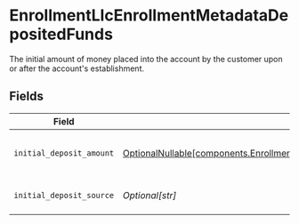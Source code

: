 # EnrollmentLlcEnrollmentMetadataDepositedFunds

The initial amount of money placed into the account by the customer upon or after the account's establishment.


## Fields

| Field                                                                                                                                                              | Type                                                                                                                                                               | Required                                                                                                                                                           | Description                                                                                                                                                        | Example                                                                                                                                                            |
| ------------------------------------------------------------------------------------------------------------------------------------------------------------------ | ------------------------------------------------------------------------------------------------------------------------------------------------------------------ | ------------------------------------------------------------------------------------------------------------------------------------------------------------------ | ------------------------------------------------------------------------------------------------------------------------------------------------------------------ | ------------------------------------------------------------------------------------------------------------------------------------------------------------------ |
| `initial_deposit_amount`                                                                                                                                           | [OptionalNullable[components.EnrollmentLlcEnrollmentMetadataInitialDepositAmount]](../../models/components/enrollmentllcenrollmentmetadatainitialdepositamount.md) | :heavy_minus_sign:                                                                                                                                                 | The initial deposit amount in USD                                                                                                                                  | 234.34                                                                                                                                                             |
| `initial_deposit_source`                                                                                                                                           | *Optional[str]*                                                                                                                                                    | :heavy_minus_sign:                                                                                                                                                 | The source of the initial deposit                                                                                                                                  | Product Revenue                                                                                                                                                    |
